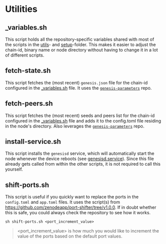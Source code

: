 # Utilities

## _variables.sh

This script holds all the repository-specific variables shared with most of the scripts in the [utils](/utils)- and [setup](/setup)-folder. This makes it easier to adjust the chain-id, binary name or node directory without having to change it in a lot of different scripts.

## fetch-state.sh

This script fetches the (most recent) `genesis.json` file for the chain-id configured in the [_variables.sh](/utils/_variables.sh) file. It uses the [`genesis-parameters`](https://github.com/zenodeapp/genesis-parameters) repo.

## fetch-peers.sh

This script fetches the (most recent) seeds and peers list for the chain-id configured in the [_variables.sh](/utils/_variables.sh) file and adds it to the config.toml file residing in the node's directory. Also leverages the [`genesis-parameters`](https://github.com/zenodeapp/genesis-parameters) repo.

## install-service.sh

This script installs the `genesisd` service, which will automatically start the node whenever the device reboots (see [genesisd.service](/services/genesisd.service)). Since this file already gets called from within the other scripts, it is not required to call this yourself.

## shift-ports.sh

This script is useful if you quickly want to replace the ports in the `config.toml` and `app.toml` files. It uses the script(s) from https://github.com/zenodeapp/port-shifter/tree/v1.0.0. If in doubt whether this is safe, you could always check the repository to see how it works.

```
sh shift-ports.sh <port_increment_value>
```
> <port_increment_value> is how much you would like to increment the value of the ports based on the default port values.
